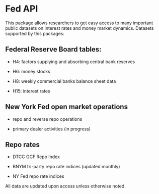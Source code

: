 # Fed API

This package allows researchers to get easy access to many important public datasets on interest rates and money market dynamics. Datasets supported by this packages:

## Federal Reserve Board tables: 

- H4: factors supplying and absorbing central bank reserves 

- H6: money stocks 

- H8: weekly commercial banks balance sheet data

- H15: interest rates 

## New York Fed open market operations

- repo and reverse repo operations

- primary dealer activities (in progress)

## Repo rates

- DTCC GCF Repo Index

- BNYM tri-party repo rate indices (updated monthly)

- NY Fed repo rate indices

All data are updated upon access unless otherwise noted.
